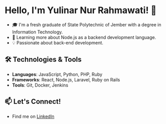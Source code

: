 # Hello, I'm Yulinar Nur Rahmawati! 👋

- 🎓 I'm a fresh graduate of State Polytechnic of Jember with a degree in Information Technology.
- 🌱 Learning more about Node.js as a backend development language.
- 💡 Passionate about back-end development.

## 🛠️ Technologies & Tools
- **Languages**: JavaScript, Python, PHP, Ruby
- **Frameworks**: React, Node.js, Laravel, Ruby on Rails
- **Tools**: Git, Docker, Jenkins
  
## 📫 Let's Connect!
- Find me on [LinkedIn](https://www.linkedin.com/in/yulinarnur/)

